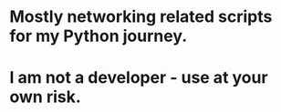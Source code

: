 # Mostly networking related scripts for my Python journey.
# I am not a developer - use at your own risk.
